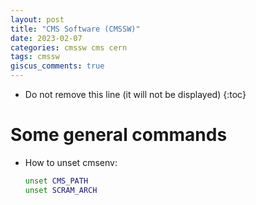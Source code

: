 ```yaml
---
layout: post
title: "CMS Software (CMSSW)"
date: 2023-02-07
categories: cmssw cms cern
tags: cmssw
giscus_comments: true
---
```


- Do not remove this line (it will not be displayed)
  {:toc}

# Some general commands

- How to unset cmsenv:

  ```bash
  unset CMS_PATH
  unset SCRAM_ARCH
  ```
